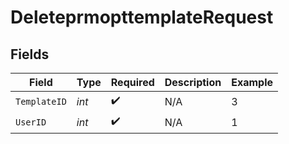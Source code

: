 # DeleteprmopttemplateRequest


## Fields

| Field              | Type               | Required           | Description        | Example            |
| ------------------ | ------------------ | ------------------ | ------------------ | ------------------ |
| `TemplateID`       | *int*              | :heavy_check_mark: | N/A                | 3                  |
| `UserID`           | *int*              | :heavy_check_mark: | N/A                | 1                  |
